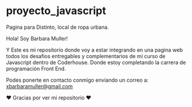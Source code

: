# proyecto_javascript
Pagina para Distinto, local de ropa urbana.

Hola! Soy Barbara Muller!

Y Este es mi repositorio donde voy a estar integrando en una pagina web todos los desafios entregables y complementarios de mi curso de Javascript dentro de Coderhouse. 
Donde estoy completando la carrera de programación Front End.

Podes ponerte en contacto conmigo enviando un correo a: xbarbaramuller@gmail.com

♥ Gracias por ver mi repositorio ♥
